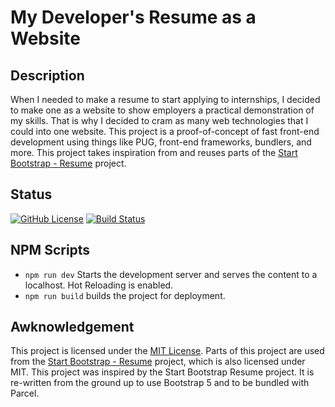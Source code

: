 # My Developer's Resume as a Website

## Description

When I needed to make a resume to start applying to internships, I decided to make one as a website to
show employers a practical demonstration of my skills. That is why I decided to cram as many
web technologies that I could into one website. This project is a proof-of-concept of fast front-end
development using things like PUG, front-end frameworks, bundlers, and more. This project takes inspiration from
and reuses parts of the [Start Bootstrap - Resume](https://github.com/StartBootstrap/startbootstrap-resume) project.

## Status

[![GitHub License](https://img.shields.io/badge/license-MIT-blue.svg)](https://raw.githubusercontent.com/Midlight25/website-resume/main/LICENSE)
[![Build Status](https://github.com/Midlight25/website-resume/actions/workflows/build-status.yml/badge.svg?branch=main&event=push)](https://github.com/Midlight25/website-resume/actions/workflows/build-status.yml)

## NPM Scripts

- `npm run dev` Starts the development server and serves the content to a localhost. Hot Reloading is enabled.
- `npm run build` builds the project for deployment.

## Awknowledgement

This project is licensed under the [MIT License](https://github.com/Midlight25/website-resume/LICENSE). Parts of this project are used from the [Start Bootstrap - Resume](https://github.com/StartBootstrap/startbootstrap-resume) project, which is also licensed under MIT. This project was inspired by the Start Bootstrap Resume project. It is re-written from the ground up to use Bootstrap 5 and to be bundled with Parcel.
